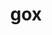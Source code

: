 ---
category: 3-letters
denotation: null
name: gox
reference_link: https://www.etymonline.com/word/gox
root_language: null
root_name: null
title: gox
type: free
word_sums:
- respelling: gox
  sum: 'Gox + '
---